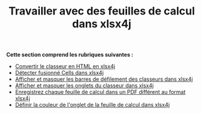 ﻿---
title: Travailler avec des feuilles de calcul dans xlsx4j
type: docs
weight: 40
url: /fr/java/working-with-worksheets-in-xlsx4j/
---
**Cette section comprend les rubriques suivantes :**
- [Convertir le classeur en HTML en xlsx4j](/cells/fr/java/convert-workbook-to-html-in-xlsx4j/)
- [Détecter fusionné Cells dans xlsx4j](/cells/fr/java/detect-merged-cells-in-xlsx4j/)
- [Afficher et masquer les barres de défilement des classeurs dans xlsx4j](/cells/fr/java/display-and-hide-scrollbars-of-workbooks-in-xlsx4j/)
- [Afficher et masquer les onglets du classeur dans xlsx4j](/cells/fr/java/display-and-hide-tabs-of-workbook-in-xlsx4j/)
- [Enregistrez chaque feuille de calcul dans un PDF différent au format xlsx4j](/cells/fr/java/save-each-worksheet-to-different-pdf-in-xlsx4j/)
- [Définir la couleur de l'onglet de la feuille de calcul dans xlsx4j](/cells/fr/java/set-worksheet-tab-color-in-xlsx4j/)
